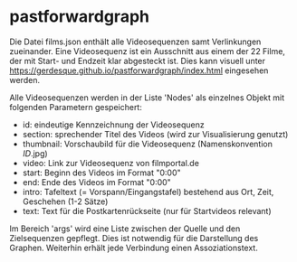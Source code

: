 # pastforwardgraph

Die Datei films.json enthält alle Videosequenzen samt Verlinkungen zueinander. Eine Videosequenz ist ein Ausschnitt aus einem der 22 Filme, der mit Start- und Endzeit klar abgesteckt ist.
Dies kann visuell unter https://gerdesque.github.io/pastforwardgraph/index.html eingesehen werden.

Alle Videosequenzen werden in der Liste 'Nodes' als einzelnes Objekt mit folgenden Parametern gespeichert:

- id: eindeutige Kennzeichnung der Videosequenz
- section: sprechender Titel des Videos (wird zur Visualisierung genutzt)
- thumbnail: Vorschaubild für die Videosequenz (Namenskonvention $ID$.jpg)
- video: Link zur Videosequenz von filmportal.de
- start: Beginn des Videos im Format "0:00"
- end: Ende des Videos im Format "0:00"
- intro: Tafeltext (= Vorspann/Eingangstafel) bestehend aus Ort, Zeit, Geschehen (1-2 Sätze)
- text: Text für die Postkartenrückseite (nur für Startvideos relevant)

Im Bereich 'args' wird eine Liste zwischen der Quelle und den Zielsequenzen gepflegt. Dies ist notwendig für die Darstellung des Graphen. Weiterhin erhält jede Verbindung einen Assoziationstext. 